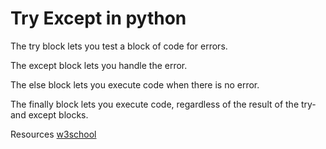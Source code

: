 # Try Except in python

The try block lets you test a block of code for errors.

The except block lets you handle the error.

The else block lets you execute code when there is no error.

The finally block lets you execute code, regardless of the result of the try- and except blocks.

Resources [w3school](https://www.w3schools.com/python/python_try_except.asp)

